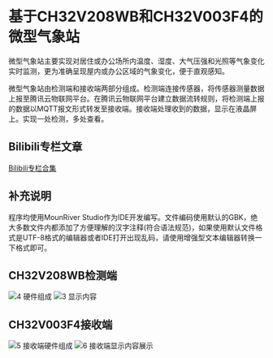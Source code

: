 # 基于CH32V208WB和CH32V003F4的微型气象站
  微型气象站主要实现对居住或办公场所内温度、湿度、大气压强和光照等气象变化实时监测，更为准确呈现屋内或办公区域的气象变化，便于直观感知。
  
  微型气象站由检测端和接收端两部分组成。检测端连接传感器，将传感器测量数据上报至腾讯云物联网平台。在腾讯云物联网平台建立数据流转规则，将检测端上报的数据以MQTT报文形式转发至接收端。接收端处理收到的数据，显示在液晶屏上。实现一处检测，多处查看。
  
## Bilibili专栏文章
[Bilibili专栏合集](https://www.bilibili.com/read/readlist/rl679941 "bilibili专栏")

## 补充说明
  程序均使用MounRiver Studio作为IDE开发编写。文件编码使用默认的GBK，绝大多数文件内都添加了方便理解的汉字注释(符合语法规范)，如果使用默认文件格式是UTF-8格式的编辑器或者IDE打开出现乱码，请使用增强型文本编辑器转换一下格式即可。

## CH32V208WB检测端
![4 硬件组成](https://user-images.githubusercontent.com/92245992/221368938-5e836a06-368c-425e-8171-936bd21879f2.jpg#pic_center)
![3 显示内容](https://user-images.githubusercontent.com/92245992/221368944-a1f158ed-1e68-41aa-98f0-9d35283b0c3e.jpg#pic_center)

## CH32V003F4接收端
![5 接收端硬件组成](https://user-images.githubusercontent.com/92245992/221397799-5dbf1750-8307-4a4d-8879-15b2b6761397.jpg#pic_center)
![6 接收端显示内容展示](https://user-images.githubusercontent.com/92245992/221397805-5518f234-b79f-43e1-831e-62a9ba89baff.jpg#pic_center)
